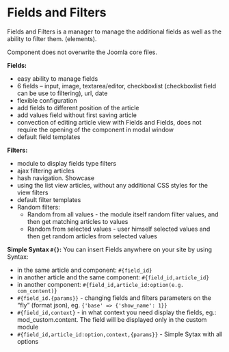 Fields and Filters
====================

Fields and Filters is a manager to manage the additional fields as well as the ability to filter them. (elements).

Component does not overwrite the Joomla core files.

__Fields:__

- easy ability to manage fields
- 6 fields – input, image, textarea/editor, checkboxlist (checkboxlist field can be use to filtering), url, date
- flexible configuration
- add fields to different position of the article
- add values field without first saving article
- convection of editing article view with Fields and Fields, does not require the opening of the component in modal window
- default field templates

__Filters:__

- module to display fields type filters
- ajax filtering articles
- hash navigation. Showcase
- using the list view articles, without any additional CSS styles for the view filters
- default filter templates
- Random filters:
    - Random from all values - the module itself random filter values, and then get matching articles to values
    - Random from selected values - user himself selected values and then get random articles from selected values


__Simple Syntax `#{}`:__ You can insert Fields anywhere on your site by using Syntax:

- in the same article and component: `#{field_id}`
- in another article and the same component: `#{field_id,article_id}`
- in another component: `#{field_id,article_id:option(e.g. com_content)}`
- `#{field_id.{params}}`  - changing fields and filters parameters on the “fly” (format json), eg. `{'base' => {'show_name': 1}}`
- `#{field_id,context}` - in what context you need display the fields, eg.: mod_custom.content. The field will be displayed only in the custom module
- `#{field_id,article_id:option,context,{params}}` - Simple Sytax with all options
